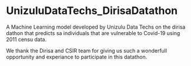 # UnizuluDataTechs_DirisaDatathon

A Machine Learning model developed by Unizulu Data Techs on the dirisa dathon that predicts sa individuals that are vulnerable to Covid-19 using 2011 censu data.

We thank the Dirisa and CSIR team for giving us such a wonderfull opportunity and experiance to participate in this datathon.
